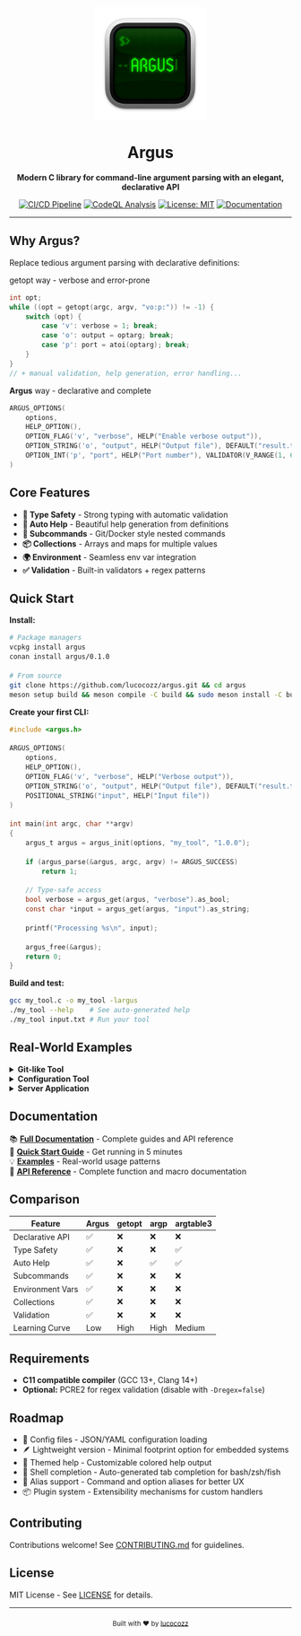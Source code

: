 <p align="center">
  <img src="docs/static/img/argus-logo.webp" alt="argus logo" width="200">
</p>

<h1 align="center">Argus</h1>

<p align="center">
  <strong>Modern C library for command-line argument parsing with an elegant, declarative API</strong>
</p>

<p align="center">
  <a href="https://github.com/lucocozz/argus/actions/workflows/ci-complete.yml"><img src="https://github.com/lucocozz/argus/actions/workflows/ci-complete.yml/badge.svg" alt="CI/CD Pipeline"></a>
  <a href="https://github.com/lucocozz/argus/actions/workflows/codeql.yml"><img src="https://github.com/lucocozz/argus/actions/workflows/codeql.yml/badge.svg" alt="CodeQL Analysis"></a>
  <a href="https://opensource.org/licenses/MIT"><img src="https://img.shields.io/badge/License-MIT-blue.svg" alt="License: MIT"></a>
  <a href="https://argus-lib.com"><img src="https://img.shields.io/badge/docs-latest-blue.svg" alt="Documentation"></a>
</p>

---

## Why Argus?

Replace tedious argument parsing with declarative definitions:

getopt way - verbose and error-prone
```c
int opt;
while ((opt = getopt(argc, argv, "vo:p:")) != -1) {
    switch (opt) {
        case 'v': verbose = 1; break;
        case 'o': output = optarg; break;
        case 'p': port = atoi(optarg); break;
    }
}
// + manual validation, help generation, error handling...
```

**Argus** way - declarative and complete
```c
ARGUS_OPTIONS(
    options,
    HELP_OPTION(),
    OPTION_FLAG('v', "verbose", HELP("Enable verbose output")),
    OPTION_STRING('o', "output", HELP("Output file"), DEFAULT("result.txt")),
    OPTION_INT('p', "port", HELP("Port number"), VALIDATOR(V_RANGE(1, 65535)))
)
```

## Core Features

- **🎯 Type Safety** - Strong typing with automatic validation
- **📖 Auto Help** - Beautiful help generation from definitions  
- **🔧 Subcommands** - Git/Docker style nested commands
- **📦 Collections** - Arrays and maps for multiple values
- **🌍 Environment** - Seamless env var integration
- **✅ Validation** - Built-in validators + regex patterns

## Quick Start

**Install:**
```bash
# Package managers
vcpkg install argus
conan install argus/0.1.0

# From source
git clone https://github.com/lucocozz/argus.git && cd argus
meson setup build && meson compile -C build && sudo meson install -C build
```

**Create your first CLI:**
```c
#include <argus.h>

ARGUS_OPTIONS(
    options,
    HELP_OPTION(),
    OPTION_FLAG('v', "verbose", HELP("Verbose output")),
    OPTION_STRING('o', "output", HELP("Output file"), DEFAULT("result.txt")),
    POSITIONAL_STRING("input", HELP("Input file"))
)

int main(int argc, char **argv)
{
    argus_t argus = argus_init(options, "my_tool", "1.0.0");
    
    if (argus_parse(&argus, argc, argv) != ARGUS_SUCCESS)
        return 1;
    
    // Type-safe access
    bool verbose = argus_get(argus, "verbose").as_bool;
    const char *input = argus_get(argus, "input").as_string;
    
    printf("Processing %s\n", input);
    
    argus_free(&argus);
    return 0;
}
```

**Build and test:**
```bash
gcc my_tool.c -o my_tool -largus
./my_tool --help    # See auto-generated help
./my_tool input.txt # Run your tool
```

## Real-World Examples

<details>
<summary><strong>Git-like Tool</strong></summary>

```c
// Subcommands with their own options
ARGUS_OPTIONS(add_options,
    HELP_OPTION(),
    OPTION_FLAG('f', "force", HELP("Force add")),
    POSITIONAL_STRING("files", HELP("Files to add"))
)

ARGUS_OPTIONS(options,
    HELP_OPTION(),
    OPTION_FLAG('v', "verbose", HELP("Verbose output")),
    SUBCOMMAND("add", add_options, HELP("Add files"), ACTION(add_command)),
    SUBCOMMAND("status", status_options, HELP("Show status"), ACTION(status_command))
)

// Usage: ./vcs add --force file.txt
//        ./vcs status --verbose
```
</details>

<details>
<summary><strong>Configuration Tool</strong></summary>

```c
ARGUS_OPTIONS(options,
    HELP_OPTION(),
    // Array of tags
    OPTION_ARRAY_STRING('t', "tags", HELP("Resource tags")),
    // Key-value environment variables  
    OPTION_MAP_STRING('e', "env", HELP("Environment variables")),
    // Email validation with regex
    OPTION_STRING('n', "notify", HELP("Notification email"),
                 VALIDATOR(V_REGEX(ARGUS_RE_EMAIL)))
)

// Usage: ./config --tags=web,api --env=DEBUG=1,PORT=8080 --notify=admin@company.com
```
</details>

<details>
<summary><strong>Server Application</strong></summary>

```c
ARGUS_OPTIONS(options,
    HELP_OPTION(),
    // Load from environment with fallback
    OPTION_STRING('H', "host", HELP("Bind address"), 
                 ENV_VAR("HOST"), DEFAULT("0.0.0.0")),
    OPTION_INT('p', "port", HELP("Port number"),
              ENV_VAR("PORT"), VALIDATOR(V_RANGE(1, 65535)), DEFAULT(8080)),
    // Choice validation
    OPTION_STRING('l', "level", HELP("Log level"), DEFAULT("info"),
                 VALIDATOR(V_CHOICE_STR("debug", "info", "warn", "error")))
)

// Usage: ./server --host 0.0.0.0 --port 8080 --level debug
// Or:    HOST=api.example.com PORT=9000 ./server
```
</details>

## Documentation

📚 **[Full Documentation](https://argus-lib.com)** - Complete guides and API reference  
🚀 **[Quick Start Guide](https://argus-lib.com/getting-started/quickstart)** - Get running in 5 minutes  
💡 **[Examples](https://argus-lib.com/examples/simple-cli)** - Real-world usage patterns  
🔧 **[API Reference](https://argus-lib.com/api-reference/overview)** - Complete function and macro documentation  

## Comparison

| Feature | Argus | getopt | argp | argtable3 |
|---------|-------|--------|------|-----------|
| Declarative API | ✅ | ❌ | ❌ | ❌ |
| Type Safety | ✅ | ❌ | ❌ | ✅ |
| Auto Help | ✅ | ❌ | ✅ | ✅ |
| Subcommands | ✅ | ❌ | ❌ | ❌ |
| Environment Vars | ✅ | ❌ | ❌ | ❌ |
| Collections | ✅ | ❌ | ❌ | ❌ |
| Validation | ✅ | ❌ | ❌ | ❌ |
| Learning Curve | Low | High | High | Medium |

## Requirements

- **C11 compatible compiler** (GCC 13+, Clang 14+)
- **Optional:** PCRE2 for regex validation (disable with `-Dregex=false`)

## Roadmap

- 📄 Config files - JSON/YAML configuration loading
- 🪶 Lightweight version - Minimal footprint option for embedded systems
- 🎨 Themed help - Customizable colored help output
- 📁 Shell completion - Auto-generated tab completion for bash/zsh/fish
- 🔗 Alias support - Command and option aliases for better UX
- 📦 Plugin system - Extensibility mechanisms for custom handlers

## Contributing

Contributions welcome! See [CONTRIBUTING.md](CONTRIBUTING.md) for guidelines.

## License

MIT License - See [LICENSE](LICENSE) for details.

---

<p align="center">
  <sub>Built with ❤️ by <a href="https://github.com/lucocozz">lucocozz</a></sub>
</p>
